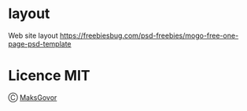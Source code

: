 # layout 
Web site layout https://freebiesbug.com/psd-freebies/mogo-free-one-page-psd-template

# Licence MIT

Ⓒ [MaksGovor](https://github.com/MaksGovor)
